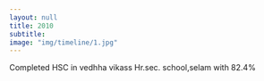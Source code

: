 ```yaml
---
layout: null
title: 2010
subtitle:
image: "img/timeline/1.jpg"
---
```

Completed HSC in vedhha vikass Hr.sec. school,selam with 82.4%
